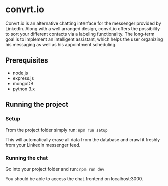 # convrt.io

Convrt.io is an alternative chatting interface for the messenger provided by LinkedIn. Along with a well arranged design, convrt.io offers the possibility to sort your different contacts via a labeling functionality. The long-term goal is to implement an intelligent assistant, which helps the user organizing his messaging as well as his appointment scheduling.

## Prerequisites

- node.js
- express.js
- mongoDB
- python 3.x

## Running the project

### Setup

From the project folder simply run:
`npm run setup`

This will automatically erase all data from the database and crawl it freshly from your LinkedIn messenger feed.

### Running the chat

Go into your project folder and run:
`npm run dev`

You should be able to access the chat frontend on localhost:3000.
